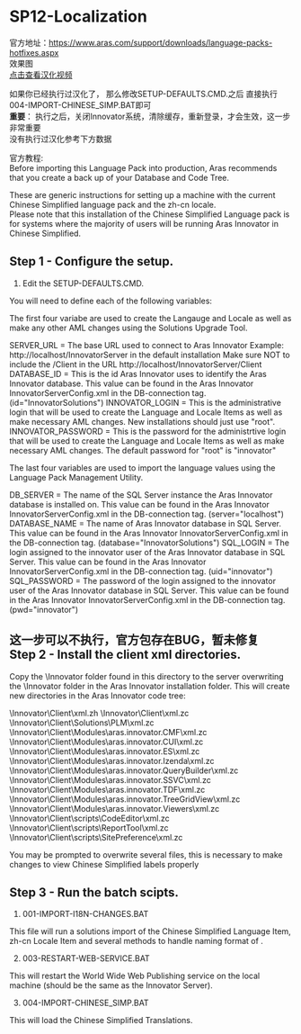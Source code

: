 # SP12-Localization
官方地址：https://www.aras.com/support/downloads/language-packs-hotfixes.aspx
</br>
效果图
</br>
<img src="https://www.obotservice.com/wp-content/uploads/2019/07/hanhua2-1024x387.png" alt=""/>
</br>
<a href="https://www.obotservice.com/?p=135">点击查看汉化视频</a>
</br>

如果你已经执行过汉化了，
那么修改SETUP-DEFAULTS.CMD.之后
直接执行004-IMPORT-CHINESE_SIMP.BAT即可
</br>
  <b>重要</b>：
  执行之后，关闭Innovator系统，清除缓存，重新登录，才会生效，这一步非常重要
</br>
没有执行过汉化参考下方数据</br>

官方教程:</br>
Before importing this Language Pack into production, Aras recommends that you create a back up of your Database and Code Tree.

These are generic instructions for setting up a machine with the current Chinese Simplified language pack and the zh-cn locale.  
Please note that this installation of the Chinese Simplified Language pack is for systems where the majority of users will be running Aras Innovator in Chinese Simplified.

Step 1 - Configure the setup.
-----------------------------
1) Edit the SETUP-DEFAULTS.CMD.

You will need to define each of the following variables:

The first four variabe are used to create the Langauge and Locale as well as make any other AML changes using the Solutions Upgrade Tool.

SERVER_URL = The base URL used to connect to Aras Innovator
             Example: http://localhost/InnovatorServer in the default installation
             Make sure NOT to include the /Client in the URL http://localhost/InnovatorServer/Client
DATABASE_ID = This is the id Aras Innovator uses to identify the Aras Innovator database.
              This value can be found in the Aras Innovator InnovatorServerConfig.xml in the DB-connection tag. (id="InnovatorSolutions")
INNOVATOR_LOGIN = This is the administrative login that will be used to create the Language and Locale Items as well as make necessary AML changes.
                  New installations should just use "root".
INNOVATOR_PASSWORD = This is the password for the administrtive login that will be used to create the Language and Locale Items as well as make necessary AML changes.
                     The default password for "root" is "innovator"


The last four variables are used to import the language values using the Language Pack Management Utility.
   
DB_SERVER = The name of the SQL Server instance the Aras Innovator database is installed on.
            This value can be found in the Aras Innovator InnovatorServerConfig.xml in the DB-connection tag. (server="localhost")
DATABASE_NAME = The name of Aras Innovator database in SQL Server.
                This value can be found in the Aras Innovator InnovatorServerConfig.xml in the DB-connection tag. (database="InnovatorSolutions")
SQL_LOGIN = The login assigned to the innovator user of the Aras Innovator database in SQL Server.
            This value can be found in the Aras Innovator InnovatorServerConfig.xml in the DB-connection tag. (uid="innovator")
SQL_PASSWORD = The password of the login assigned to the innovator user of the Aras Innovator database in SQL Server.
               This value can be found in the Aras Innovator InnovatorServerConfig.xml in the DB-connection tag. (pwd="innovator")

<b>这一步可以不执行，官方包存在BUG，暂未修复</b></br>
Step 2 - Install the client xml directories.
--------------------------------------------
Copy the \Innovator folder found in this directory to the server overwriting
the \Innovator folder in the Aras Innovator installation folder.
This will create new directories in the Aras Innovator code tree:

\Innovator\Client\xml.zh
\Innovator\Client\xml.zc
\Innovator\Client\Solutions\PLM\xml.zc
\Innovator\Client\Modules\aras.innovator.CMF\xml.zc
\Innovator\Client\Modules\aras.innovator.CUI\xml.zc
\Innovator\Client\Modules\aras.innovator.ES\xml.zc
\Innovator\Client\Modules\aras.innovator.Izenda\xml.zc
\Innovator\Client\Modules\aras.innovator.QueryBuilder\xml.zc
\Innovator\Client\Modules\aras.innovator.SSVC\xml.zc
\Innovator\Client\Modules\aras.innovator.TDF\xml.zc
\Innovator\Client\Modules\aras.innovator.TreeGridView\xml.zc
\Innovator\Client\Modules\aras.innovator.Viewers\xml.zc
\Innovator\Client\scripts\CodeEditor\xml.zc
\Innovator\Client\scripts\ReportTool\xml.zc
\Innovator\Client\scripts\SitePreference\xml.zc

You may be prompted to overwrite several files, this is necessary to make changes to view Chinese Simplified labels properly

Step 3 - Run the batch scipts.
------------------------------
1) 001-IMPORT-I18N-CHANGES.BAT

  This file will run a solutions import of the Chinese Simplified Language Item, zh-cn Locale Item and several methods to handle naming format of <Surname> <Personal Name>.

2) 003-RESTART-WEB-SERVICE.BAT

  This will restart the World Wide Web Publishing service on the local machine (should be the same
  as the Innovator Server).

3) 004-IMPORT-CHINESE_SIMP.BAT

  This will load the Chinese Simplified Translations.
